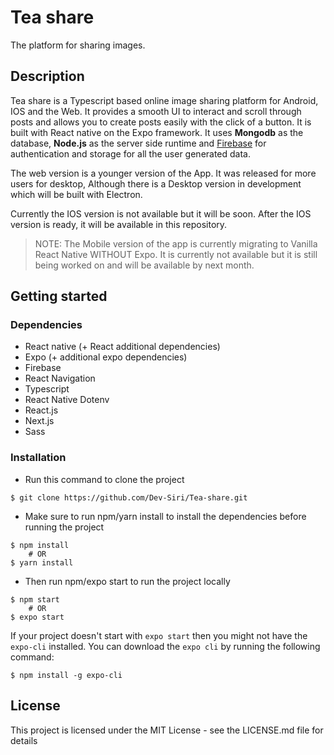 # Tea share

The platform for sharing images.

## Description

Tea share is a Typescript based online image sharing platform for Android, IOS and the Web. It provides a smooth UI to interact and scroll through posts and allows you to
create posts easily with the click of a button. It is built with React native on the Expo framework. It uses **Mongodb** as the
database, **Node.js** as the server side runtime and [Firebase](https://firebase.google.com) for authentication and storage for all the user generated data.

The web version is a younger version of the App. It was released for more users for desktop,
Although there is a Desktop version in development which will be built with Electron.

Currently the IOS version is not available but it will be soon. After the IOS version is ready,
it will be available in this repository.

> NOTE: The Mobile version of the app is currently migrating to Vanilla React Native WITHOUT Expo. It is currently not available but it is still being worked on and will be available by next month.

## Getting started

### Dependencies

- React native (+ React additional dependencies)
- Expo (+ additional expo dependencies)
- Firebase
- React Navigation
- Typescript
- React Native Dotenv
- React.js
- Next.js
- Sass

### Installation

- Run this command to clone the project

```
$ git clone https://github.com/Dev-Siri/Tea-share.git
```

- Make sure to run npm/yarn install to install the dependencies before running the project

```
$ npm install
    # OR
$ yarn install
```

- Then run npm/expo start to run the project locally

```
$ npm start
    # OR
$ expo start
```

If your project doesn't start with `expo start` then you might not have the `expo-cli` installed.
You can download the `expo cli` by running the following command:

```
$ npm install -g expo-cli
```

## License

This project is licensed under the MIT License - see the LICENSE.md file for details